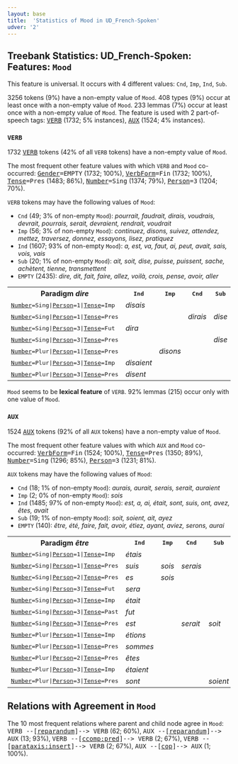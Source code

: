 ```yaml
---
layout: base
title:  'Statistics of Mood in UD_French-Spoken'
udver: '2'
---
```


## Treebank Statistics: UD_French-Spoken: Features: `Mood`

This feature is universal.
It occurs with 4 different values: `Cnd`, `Imp`, `Ind`, `Sub`.

3256 tokens (9%) have a non-empty value of `Mood`.
408 types (9%) occur at least once with a non-empty value of `Mood`.
233 lemmas (7%) occur at least once with a non-empty value of `Mood`.
The feature is used with 2 part-of-speech tags: <tt><a href="fr_spoken-pos-VERB.html">VERB</a></tt> (1732; 5% instances), <tt><a href="fr_spoken-pos-AUX.html">AUX</a></tt> (1524; 4% instances).

### `VERB`

1732 <tt><a href="fr_spoken-pos-VERB.html">VERB</a></tt> tokens (42% of all `VERB` tokens) have a non-empty value of `Mood`.

The most frequent other feature values with which `VERB` and `Mood` co-occurred: <tt><a href="fr_spoken-feat-Gender.html">Gender</a></tt><tt>=EMPTY</tt> (1732; 100%), <tt><a href="fr_spoken-feat-VerbForm.html">VerbForm</a></tt><tt>=Fin</tt> (1732; 100%), <tt><a href="fr_spoken-feat-Tense.html">Tense</a></tt><tt>=Pres</tt> (1483; 86%), <tt><a href="fr_spoken-feat-Number.html">Number</a></tt><tt>=Sing</tt> (1374; 79%), <tt><a href="fr_spoken-feat-Person.html">Person</a></tt><tt>=3</tt> (1204; 70%).

`VERB` tokens may have the following values of `Mood`:

* `Cnd` (49; 3% of non-empty `Mood`): <em>pourrait, faudrait, dirais, voudrais, devrait, pourrais, serait, devraient, rendrait, voudrait</em>
* `Imp` (56; 3% of non-empty `Mood`): <em>continuez, disons, suivez, attendez, mettez, traversez, donnez, essayons, lisez, pratiquez</em>
* `Ind` (1607; 93% of non-empty `Mood`): <em>a, est, va, faut, ai, peut, avait, sais, vois, vais</em>
* `Sub` (20; 1% of non-empty `Mood`): <em>ait, soit, dise, puisse, puissent, sache, achètent, tienne, transmettent</em>
* `EMPTY` (2435): <em>dire, dit, fait, faire, allez, voilà, crois, pense, avoir, aller</em>

<table>
  <tr><th>Paradigm <i>dire</i></th><th><tt>Ind</tt></th><th><tt>Imp</tt></th><th><tt>Cnd</tt></th><th><tt>Sub</tt></th></tr>
  <tr><td><tt><tt><a href="fr_spoken-feat-Number.html">Number</a></tt><tt>=Sing</tt>|<tt><a href="fr_spoken-feat-Person.html">Person</a></tt><tt>=1</tt>|<tt><a href="fr_spoken-feat-Tense.html">Tense</a></tt><tt>=Imp</tt></tt></td><td><em>disais</em></td><td></td><td></td><td></td></tr>
  <tr><td><tt><tt><a href="fr_spoken-feat-Number.html">Number</a></tt><tt>=Sing</tt>|<tt><a href="fr_spoken-feat-Person.html">Person</a></tt><tt>=1</tt>|<tt><a href="fr_spoken-feat-Tense.html">Tense</a></tt><tt>=Pres</tt></tt></td><td></td><td></td><td><em>dirais</em></td><td><em>dise</em></td></tr>
  <tr><td><tt><tt><a href="fr_spoken-feat-Number.html">Number</a></tt><tt>=Sing</tt>|<tt><a href="fr_spoken-feat-Person.html">Person</a></tt><tt>=3</tt>|<tt><a href="fr_spoken-feat-Tense.html">Tense</a></tt><tt>=Fut</tt></tt></td><td><em>dira</em></td><td></td><td></td><td></td></tr>
  <tr><td><tt><tt><a href="fr_spoken-feat-Number.html">Number</a></tt><tt>=Sing</tt>|<tt><a href="fr_spoken-feat-Person.html">Person</a></tt><tt>=3</tt>|<tt><a href="fr_spoken-feat-Tense.html">Tense</a></tt><tt>=Pres</tt></tt></td><td></td><td></td><td></td><td><em>dise</em></td></tr>
  <tr><td><tt><tt><a href="fr_spoken-feat-Number.html">Number</a></tt><tt>=Plur</tt>|<tt><a href="fr_spoken-feat-Person.html">Person</a></tt><tt>=1</tt>|<tt><a href="fr_spoken-feat-Tense.html">Tense</a></tt><tt>=Pres</tt></tt></td><td></td><td><em>disons</em></td><td></td><td></td></tr>
  <tr><td><tt><tt><a href="fr_spoken-feat-Number.html">Number</a></tt><tt>=Plur</tt>|<tt><a href="fr_spoken-feat-Person.html">Person</a></tt><tt>=3</tt>|<tt><a href="fr_spoken-feat-Tense.html">Tense</a></tt><tt>=Imp</tt></tt></td><td><em>disaient</em></td><td></td><td></td><td></td></tr>
  <tr><td><tt><tt><a href="fr_spoken-feat-Number.html">Number</a></tt><tt>=Plur</tt>|<tt><a href="fr_spoken-feat-Person.html">Person</a></tt><tt>=3</tt>|<tt><a href="fr_spoken-feat-Tense.html">Tense</a></tt><tt>=Pres</tt></tt></td><td><em>disent</em></td><td></td><td></td><td></td></tr>
</table>

`Mood` seems to be **lexical feature** of `VERB`. 92% lemmas (215) occur only with one value of `Mood`.

### `AUX`

1524 <tt><a href="fr_spoken-pos-AUX.html">AUX</a></tt> tokens (92% of all `AUX` tokens) have a non-empty value of `Mood`.

The most frequent other feature values with which `AUX` and `Mood` co-occurred: <tt><a href="fr_spoken-feat-VerbForm.html">VerbForm</a></tt><tt>=Fin</tt> (1524; 100%), <tt><a href="fr_spoken-feat-Tense.html">Tense</a></tt><tt>=Pres</tt> (1350; 89%), <tt><a href="fr_spoken-feat-Number.html">Number</a></tt><tt>=Sing</tt> (1296; 85%), <tt><a href="fr_spoken-feat-Person.html">Person</a></tt><tt>=3</tt> (1231; 81%).

`AUX` tokens may have the following values of `Mood`:

* `Cnd` (18; 1% of non-empty `Mood`): <em>aurais, aurait, serais, serait, auraient</em>
* `Imp` (2; 0% of non-empty `Mood`): <em>sois</em>
* `Ind` (1485; 97% of non-empty `Mood`): <em>est, a, ai, était, sont, suis, ont, avez, êtes, avait</em>
* `Sub` (19; 1% of non-empty `Mood`): <em>soit, soient, ait, ayez</em>
* `EMPTY` (140): <em>être, été, faire, fait, avoir, étiez, ayant, aviez, serons, aurai</em>

<table>
  <tr><th>Paradigm <i>être</i></th><th><tt>Ind</tt></th><th><tt>Imp</tt></th><th><tt>Cnd</tt></th><th><tt>Sub</tt></th></tr>
  <tr><td><tt><tt><a href="fr_spoken-feat-Number.html">Number</a></tt><tt>=Sing</tt>|<tt><a href="fr_spoken-feat-Person.html">Person</a></tt><tt>=1</tt>|<tt><a href="fr_spoken-feat-Tense.html">Tense</a></tt><tt>=Imp</tt></tt></td><td><em>étais</em></td><td></td><td></td><td></td></tr>
  <tr><td><tt><tt><a href="fr_spoken-feat-Number.html">Number</a></tt><tt>=Sing</tt>|<tt><a href="fr_spoken-feat-Person.html">Person</a></tt><tt>=1</tt>|<tt><a href="fr_spoken-feat-Tense.html">Tense</a></tt><tt>=Pres</tt></tt></td><td><em>suis</em></td><td><em>sois</em></td><td><em>serais</em></td><td></td></tr>
  <tr><td><tt><tt><a href="fr_spoken-feat-Number.html">Number</a></tt><tt>=Sing</tt>|<tt><a href="fr_spoken-feat-Person.html">Person</a></tt><tt>=2</tt>|<tt><a href="fr_spoken-feat-Tense.html">Tense</a></tt><tt>=Pres</tt></tt></td><td><em>es</em></td><td><em>sois</em></td><td></td><td></td></tr>
  <tr><td><tt><tt><a href="fr_spoken-feat-Number.html">Number</a></tt><tt>=Sing</tt>|<tt><a href="fr_spoken-feat-Person.html">Person</a></tt><tt>=3</tt>|<tt><a href="fr_spoken-feat-Tense.html">Tense</a></tt><tt>=Fut</tt></tt></td><td><em>sera</em></td><td></td><td></td><td></td></tr>
  <tr><td><tt><tt><a href="fr_spoken-feat-Number.html">Number</a></tt><tt>=Sing</tt>|<tt><a href="fr_spoken-feat-Person.html">Person</a></tt><tt>=3</tt>|<tt><a href="fr_spoken-feat-Tense.html">Tense</a></tt><tt>=Imp</tt></tt></td><td><em>était</em></td><td></td><td></td><td></td></tr>
  <tr><td><tt><tt><a href="fr_spoken-feat-Number.html">Number</a></tt><tt>=Sing</tt>|<tt><a href="fr_spoken-feat-Person.html">Person</a></tt><tt>=3</tt>|<tt><a href="fr_spoken-feat-Tense.html">Tense</a></tt><tt>=Past</tt></tt></td><td><em>fut</em></td><td></td><td></td><td></td></tr>
  <tr><td><tt><tt><a href="fr_spoken-feat-Number.html">Number</a></tt><tt>=Sing</tt>|<tt><a href="fr_spoken-feat-Person.html">Person</a></tt><tt>=3</tt>|<tt><a href="fr_spoken-feat-Tense.html">Tense</a></tt><tt>=Pres</tt></tt></td><td><em>est</em></td><td></td><td><em>serait</em></td><td><em>soit</em></td></tr>
  <tr><td><tt><tt><a href="fr_spoken-feat-Number.html">Number</a></tt><tt>=Plur</tt>|<tt><a href="fr_spoken-feat-Person.html">Person</a></tt><tt>=1</tt>|<tt><a href="fr_spoken-feat-Tense.html">Tense</a></tt><tt>=Imp</tt></tt></td><td><em>étions</em></td><td></td><td></td><td></td></tr>
  <tr><td><tt><tt><a href="fr_spoken-feat-Number.html">Number</a></tt><tt>=Plur</tt>|<tt><a href="fr_spoken-feat-Person.html">Person</a></tt><tt>=1</tt>|<tt><a href="fr_spoken-feat-Tense.html">Tense</a></tt><tt>=Pres</tt></tt></td><td><em>sommes</em></td><td></td><td></td><td></td></tr>
  <tr><td><tt><tt><a href="fr_spoken-feat-Number.html">Number</a></tt><tt>=Plur</tt>|<tt><a href="fr_spoken-feat-Person.html">Person</a></tt><tt>=2</tt>|<tt><a href="fr_spoken-feat-Tense.html">Tense</a></tt><tt>=Pres</tt></tt></td><td><em>êtes</em></td><td></td><td></td><td></td></tr>
  <tr><td><tt><tt><a href="fr_spoken-feat-Number.html">Number</a></tt><tt>=Plur</tt>|<tt><a href="fr_spoken-feat-Person.html">Person</a></tt><tt>=3</tt>|<tt><a href="fr_spoken-feat-Tense.html">Tense</a></tt><tt>=Imp</tt></tt></td><td><em>étaient</em></td><td></td><td></td><td></td></tr>
  <tr><td><tt><tt><a href="fr_spoken-feat-Number.html">Number</a></tt><tt>=Plur</tt>|<tt><a href="fr_spoken-feat-Person.html">Person</a></tt><tt>=3</tt>|<tt><a href="fr_spoken-feat-Tense.html">Tense</a></tt><tt>=Pres</tt></tt></td><td><em>sont</em></td><td></td><td></td><td><em>soient</em></td></tr>
</table>

## Relations with Agreement in `Mood`

The 10 most frequent relations where parent and child node agree in `Mood`:
<tt>VERB --[<tt><a href="fr_spoken-dep-reparandum.html">reparandum</a></tt>]--> VERB</tt> (62; 60%),
<tt>AUX --[<tt><a href="fr_spoken-dep-reparandum.html">reparandum</a></tt>]--> AUX</tt> (13; 93%),
<tt>VERB --[<tt><a href="fr_spoken-dep-ccomp-pred.html">ccomp:pred</a></tt>]--> VERB</tt> (2; 67%),
<tt>VERB --[<tt><a href="fr_spoken-dep-parataxis-insert.html">parataxis:insert</a></tt>]--> VERB</tt> (2; 67%),
<tt>AUX --[<tt><a href="fr_spoken-dep-cop.html">cop</a></tt>]--> AUX</tt> (1; 100%).

